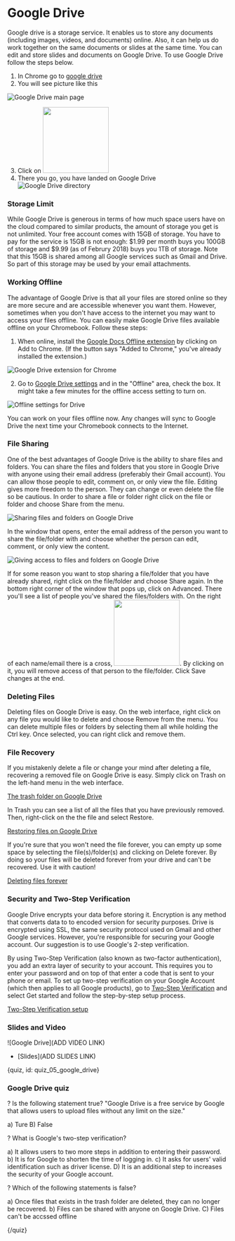 # Google Drive #

Google drive is a storage service. It enables us to store any documents (including images, videos, and documents) online. Also, it can help us do work together on the same documents or slides at the same time. You can edit and store slides and documents on Google Drive. To use Google Drive follow the steps below.

1. In Chrome go to [google drive](https://www.google.com/drive/)
2. You will see picture like this

![Google Drive main page](./img/05_googledrive/00_home.png)

3. Click on <img src="./img/05_googledrive/01_gdicon.png" width="150">
4. There you go, you have landed on Google Drive ![Google Drive directory](./img/05_googledrive/02_gddirectory.png)

### Storage Limit ##

While Google Drive is generous in terms of how much space users have on the cloud compared to similar products, the amount of storage you get is not unlimited. Your free account comes with 15GB of storage. You have to pay for the service is 15GB is not enough: $1.99 per month buys you 100GB of storage and $9.99 (as of Februry 2018) buys you 1TB of storage. Note that this 15GB is shared among all Google services such as Gmail and Drive. So part of this storage may be used by your email attachments.

### Working Offline

The advantage of Google Drive is that all your files are stored online so they are more secure and are accessible whenever you want them. However, sometimes when you don't have access to the internet you may want to access your files offline. You can easily make Google Drive files available offline on your Chromebook. Follow these steps:

1. When online, install the [Google Docs Offline extension](https://chrome.google.com/webstore/detail/google-docs-offline/ghbmnnjooekpmoecnnnilnnbdlolhkhi) by clicking on Add to Chrome. (If the button says "Added to Chrome," you've already installed the extension.)

![Google Drive extension for Chrome](./img/05_googledrive/04_chrome_extension.png)



2. Go to [Google Drive settings](drive.google.com/drive/settings) and in the "Offline" area, check the box. It might take a few minutes for the offline access setting to turn on.

![Offline settings for Drive](./img/05_googledrive/04_offline_settings.png)



You can work on your files offline now. Any changes will sync to Google Drive the next time your Chromebook connects to the Internet.


### File Sharing
One of the best advantages of Google Drive is the ability to share files and folders. You can share the files and folders that you store in Google Drive with anyone using their email address (preferably their Gmail account). You can allow those people to edit, comment on, or only view the file. Editing gives more freedom to the person. They can change or even delete the file so be cautious. In order to share a file or folder right click on the file or folder and choose Share from the menu.

![Sharing files and folders on Google Drive](./img/05_googledrive/05_share.png)

In the window that opens, enter the email address of the person you want to share the file/folder with and choose whether the person can edit, comment, or only view the content.

![Giving access to files and folders on Google Drive](./img/05_googledrive/06_access.png)

If for some reason you want to stop sharing a file/folder that you have already shared, right click on the file/folder and choose Share again. In the bottom right corner of the window that pops up, click on Advanced. There you'll see a list of people you've shared the files/folders with. On the right of each name/email there is a cross, <img src="./img/05_googledrive/07_cross.png" width="150">. By clicking on it, you will remove access of that person to the file/folder. Click Save changes at the end.


### Deleting Files

Deleting files on Google Drive is easy. On the web interface, right click on any file you would like to delete and choose Remove from the menu. You can delete multiple files or folders by selecting them all while holding the Ctrl key. Once selected, you can right click and remove them. 

### File Recovery

If you mistakenly delete a file or change your mind after deleting a file, recovering a removed file on Google Drive is easy. Simply click on Trash on the left-hand menu in the web interface.

[The trash folder on Google Drive](./img/05_googledrive/04_trash.png)

In Trash you can see a list of all the files that you have previously removed. Then, right-click on the the file and select Restore.

[Restoring files on Google Drive](./img/05_googledrive/05_restore.png)


If you're sure that you won't need the file forever, you can empty up some space by selecting the file(s)/folder(s) and clicking on Delete forever. By doing so your files will be deleted forever from your drive and can't be recovered. Use it with caution!

[Deleting files forever](./img/05_googledrive/05_delete_forever.png)



### Security and Two-Step Verification

Google Drive encrypts your data before storing it. Encryption is any method that converts data to to encoded version for security purposes. Drive is encrypted using SSL, the same security protocol used on Gmail and other Google services. However, you're responsible for securing your Google account. Our suggestion is to use Google's 2-step verification.

By using Two-Step Verification (also known as two-factor authentication), you add an extra layer of security to your account. This requires you to enter your password and on top of that enter a code that is sent to your phone or email. To set up two-step verification on your Google Account (which then applies to all Google products), go to [Two-Step Verification](https://myaccount.google.com/signinoptions/two-step-verification/enroll-welcome) and select Get started and follow the step-by-step setup process.


[Two-Step Verification setup](./img/05_googledrive/06_two_step.png)

### Slides and Video

![Google Drive](ADD VIDEO LINK)

* [Slides](ADD SLIDES LINK)

{quiz, id: quiz_05_google_drive}

### Google Drive quiz

? Is the following statement true? "Google Drive is a free service by Google that allows users to upload files without any limit on the size."

a) Ture
B) False

? What is Google's two-step verification?

a) It allows users to two more steps in addition to entering their password.
b) It is for Google to shorten the time of logging in.
c) It asks for users' valid identification such as driver license.
D) It is an additional step to increases the security of your Google account.

? Which of the following statements is false?

a) Once files that exists in the trash folder are deleted, they can no longer be recovered.
b) Files can be shared with anyone on Google Drive.
C) Files can't be accssed offline

{/quiz}



